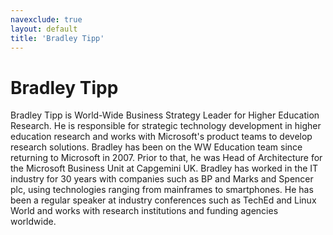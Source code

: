 ```yaml
---
navexclude: true
layout: default
title: 'Bradley Tipp'
---
```


# Bradley Tipp

Bradley Tipp is World-Wide Business Strategy Leader for Higher Education Research. He is responsible for strategic technology development in higher education research and works with Microsoft's product teams to develop research solutions.
Bradley has been on the WW Education team since returning to Microsoft in 2007. Prior to that, he was Head of Architecture for the Microsoft Business Unit at Capgemini UK. Bradley has worked in the IT industry for 30 years with companies such as BP and Marks and Spencer plc, using technologies ranging from mainframes to smartphones. He has been a regular speaker at industry conferences such as TechEd and Linux World and works with research institutions and funding agencies worldwide.